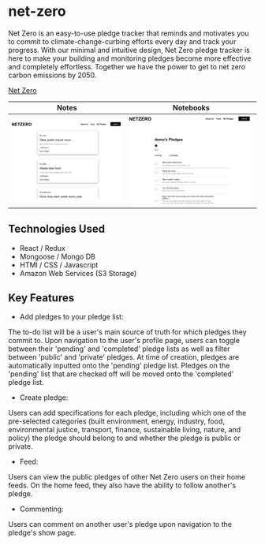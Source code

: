 # net-zero

Net Zero is an easy-to-use pledge tracker that reminds and motivates you to commit to climate-change-curbing efforts every day and track your progress.
With our minimal and intuitive design, Net Zero pledge tracker is here to make your building and monitoring pledges become more effective and completely effortless. Together we have the power to get to net zero carbon emissions by 2050.

[Net Zero](https://netzero-application.herokuapp.com/)

Notes            |  Notebooks
:-------------------------:|:-------------------------:
![Screenshot of the Notes view](./frontend/public/assets/images/screenshot1.png) | ![Screenshot of the Notebooks view](./frontend/public/assets/images/screenshot2.png)

## Technologies Used
* React / Redux
* Mongoose / Mongo DB
* HTMl / CSS / Javascript
* Amazon Web Services (S3 Storage)

## Key Features
* Add pledges to your pledge list:

The to-do list will be a user's main source of truth for which pledges they commit to. Upon navigation to the user's profile page, users can toggle between their 'pending' and 'completed' pledge lists as well as filter between 'public' and 'private' pledges. At time of creation, pledges are automatically inputted onto the 'pending' pledge list. Pledges on the 'pending' list that are checked off will be moved onto the 'completed' pledge list.

* Create pledge:

Users can add specifications for each pledge, including which one of the pre-selected categories (built environment, energy, industry, food, environmental justice, transport, finance, sustainable living, nature, and policy) the pledge should belong to and whether the pledge is public or private.

* Feed:

Users can view the public pledges of other Net Zero users on their home feeds. On the home feed, they also have the ability to follow another's pledge.

* Commenting:

Users can comment on another user's pledge upon navigation to the pledge's show page.
